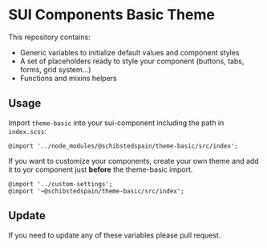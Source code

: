 # SUI Components Basic Theme

This repository contains:

* Generic variables to initialize default values and component styles
* A set of placeholders ready to style your component (buttons, tabs, forms, grid system...)
* Functions and mixins helpers

## Usage

Import `theme-basic` into your sui-component including the path in `index.scss`:

```
@import '../node_modules/@schibstedspain/theme-basic/src/index';
```

If you want to customize your components, create your own theme and add it to yor component just __before__ the theme-basic import.

```
@import '../custom-settings';
@import '~@schibstedspain/theme-basic/src/index';
```


## Update
If you need to update any of these variables please pull request.
